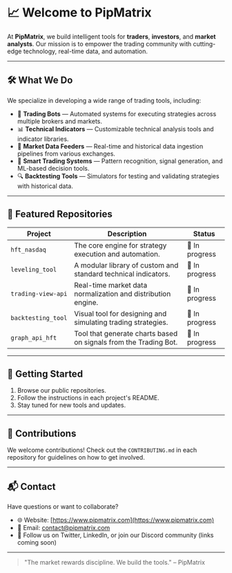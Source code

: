# 📈 Welcome to PipMatrix

At **PipMatrix**, we build intelligent tools for **traders**, **investors**, and **market analysts**. Our mission is to empower the trading community with cutting-edge technology, real-time data, and automation.

---

## 🛠️ What We Do

We specialize in developing a wide range of trading tools, including:

- 🤖 **Trading Bots** — Automated systems for executing strategies across multiple brokers and markets.
- 📊 **Technical Indicators** — Customizable technical analysis tools and indicator libraries.
- 🔌 **Market Data Feeders** — Real-time and historical data ingestion pipelines from various exchanges.
- 🧠 **Smart Trading Systems** — Pattern recognition, signal generation, and ML-based decision tools.
- 🔍 **Backtesting Tools** — Simulators for testing and validating strategies with historical data.

---

## 📂 Featured Repositories

| Project               | Description                                                  | Status       |
|-----------------------|--------------------------------------------------------------|--------------|
| `hft_nasdaq`    | The core engine for strategy execution and automation.       | 🚧 In progress |
| `leveling_tool`   | A modular library of custom and standard technical indicators. | 🚧 In progress     |
| `trading-view-api`  | Real-time market data normalization and distribution engine. | 🚧 In progress     |
| `backtesting_tool`        | Visual tool for designing and simulating trading strategies. | 🚧 In progress |
| `graph_api_hft`        | Tool that generate charts based on signals from the Trading Bot. | 🚧 In progress |

---

## 🚀 Getting Started

1. Browse our public repositories.
2. Follow the instructions in each project's README.
3. Stay tuned for new tools and updates.

---

## 🤝 Contributions

We welcome contributions! Check out the `CONTRIBUTING.md` in each repository for guidelines on how to get involved.

---

## 📬 Contact

Have questions or want to collaborate?

- 🌐 Website: [https://www.pipmatrix.com](https://www.pipmatrix.com)
- 📧 Email: contact@pipmatrix.com
- 💬 Follow us on Twitter, LinkedIn, or join our Discord community (links coming soon)

---

> "The market rewards discipline. We build the tools." – PipMatrix
